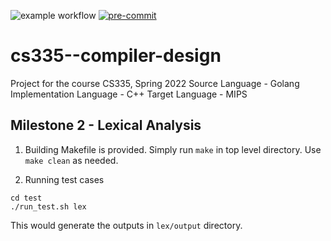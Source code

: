 ![example workflow](https://github.com/gagan-aryan/Group_11_CS335_Project/actions/workflows/c-cpp.yml/badge.svg) [![pre-commit](https://img.shields.io/badge/pre--commit-enabled-brightgreen?logo=pre-commit&logoColor=white)](https://github.com/pre-commit/pre-commit)
# cs335--compiler-design
Project for the course CS335, Spring 2022
Source Language - Golang
Implementation Language - C++
Target Language - MIPS

## Milestone 2 - Lexical Analysis

1. Building
Makefile is provided. Simply run `make` in top level directory.
Use `make clean` as needed.

2. Running test cases
```
cd test
./run_test.sh lex
```
This would generate the outputs in `lex/output` directory.
